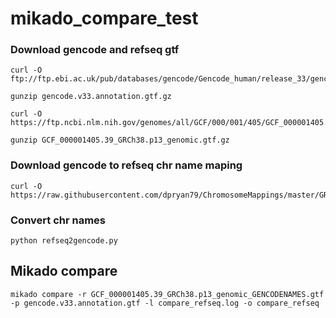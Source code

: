# mikado_compare_test

### Download gencode and refseq gtf

```
curl -O ftp://ftp.ebi.ac.uk/pub/databases/gencode/Gencode_human/release_33/gencode.v33.annotation.gtf.gz

gunzip gencode.v33.annotation.gtf.gz

curl -O https://ftp.ncbi.nlm.nih.gov/genomes/all/GCF/000/001/405/GCF_000001405.39_GRCh38.p13/GCF_000001405.39_GRCh38.p13_genomic.gtf.gz

gunzip GCF_000001405.39_GRCh38.p13_genomic.gtf.gz

```

### Download gencode to refseq chr name maping

```
curl -O https://raw.githubusercontent.com/dpryan79/ChromosomeMappings/master/GRCh38_RefSeq2UCSC.txt
```

### Convert chr names

```
python refseq2gencode.py
```

## Mikado compare

```
mikado compare -r GCF_000001405.39_GRCh38.p13_genomic_GENCODENAMES.gtf -p gencode.v33.annotation.gtf -l compare_refseq.log -o compare_refseq
```


